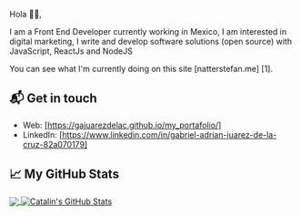 
Hola 👋🏻,

I am a Front End Developer currently working in Mexico, 
I am interested in digital marketing, I write and develop 
software solutions (open source) with JavaScript, ReactJs and NodeJS

You can see what I'm currently doing on this site [natterstefan.me] [1].

## 📬 Get in touch

- Web: [https://gajuarezdelac.github.io/my_portafolio/]
- LinkedIn: [https://www.linkedin.com/in/gabriel-adrian-juarez-de-la-cruz-82a070179]

## &#x1f4c8; My GitHub Stats

<a href="https://gajuarezdelac.github.io/">
  <img align="center" src="https://github-readme-stats.vercel.app/api/top-langs/?username=gajuarezdelac&hide=java,html&title_color=ffffff&text_color=c9cacc&icon_color=2bbc8a&bg_color=1d1f21" />
</a>

<a href="https:https://github.com/gajuarezdelac/gajuarezdelac">
  <img align="center" src="https://github-readme-stats.vercel.app/api?username=gajuarezdelac&show_icons=true&line_height=27&count_private=true&title_color=ffffff&text_color=c9cacc&icon_color=2bbc8a&bg_color=1d1f21" alt="Catalin's GitHub Stats" />
</a>

